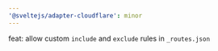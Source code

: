 ```yaml
---
'@sveltejs/adapter-cloudflare': minor
---
```


feat: allow custom `include` and `exclude` rules in `_routes.json`
